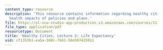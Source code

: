 ```yaml
---
content_type: resource
description: 'This resource contains information regarding healthy cities: Assessing
  health impacts of policies and plans.'
file: https://ol-ocw-studio-app-production.s3.amazonaws.com/courses/11-s941-healthy-cities-assessing-health-impacts-of-policies-and-plans-spring-2016/cf1353b1ea5a508c7b6150e507425911_MIT11_S941S16_Lec2.pdf
file_type: application/pdf
resourcetype: Document
title: 'Healthy Cities, Lecture 2: Life Expectancy'
uid: cf1353b1-ea5a-508c-7b61-50e507425911
---
```

